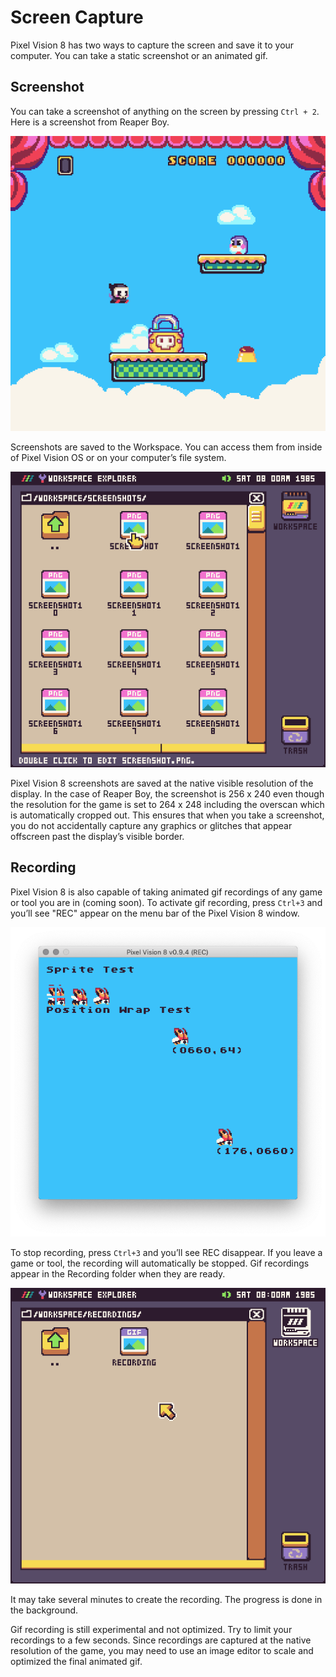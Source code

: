 # Screen Capture

Pixel Vision 8 has two ways to capture the screen and save it to your computer. You can take a static screenshot or an animated gif.

## Screenshot

You can take a screenshot of anything on the screen by pressing `Ctrl + 2`. Here is a screenshot from Reaper Boy.

![image alt text](images/TakingScreenshots_image_0.png)

Screenshots are saved to the Workspace. You can access them from inside of Pixel Vision OS or on your computer’s file system.

![image alt text](images/TakingScreenshots_image_1.png)

Pixel Vision 8 screenshots are saved at the native visible resolution of the display. In the case of Reaper Boy, the screenshot is 256 x 240 even though the resolution for the game is set to 264 x 248 including the overscan which is automatically cropped out. This ensures that when you take a screenshot, you do not accidentally capture any graphics or glitches that appear offscreen past the display’s visible border.

## Recording

Pixel Vision 8 is also capable of taking animated gif recordings of any game or tool you are in (coming soon). To activate gif recording, press `Ctrl+3` and you’ll see "REC" appear on the menu bar of the Pixel Vision 8 window.

![image alt text](images/RecordingGifs_image_0.png)

To stop recording, press `Ctrl+3` and you’ll see REC disappear. If you leave a game or tool, the recording will automatically be stopped. Gif recordings appear in the Recording folder when they are ready. 

![image alt text](images/RecordingGifs_image_1.png)

It may take several minutes to create the recording. The progress is done in the background.

Gif recording is still experimental and not optimized. Try to limit your recordings to a few seconds. Since recordings are captured at the native resolution of the game, you may need to use an image editor to scale and optimized the final animated gif.
